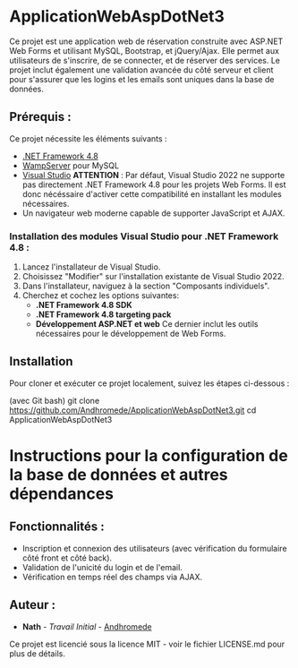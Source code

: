 # ApplicationWebAspDotNet3

Ce projet est une application web de réservation construite avec ASP.NET Web Forms et utilisant MySQL, Bootstrap, et jQuery/Ajax. Elle permet aux utilisateurs de s'inscrire, de se connecter, et de réserver des services. Le projet inclut également une validation avancée du côté serveur et client pour s'assurer que les logins et les emails sont uniques dans la base de données.


## Prérequis :

Ce projet nécessite les éléments suivants :

- [.NET Framework 4.8](https://dotnet.microsoft.com/download/dotnet-framework/net48)
- [WampServer](http://www.wampserver.com/) pour MySQL
- [Visual Studio](https://visualstudio.microsoft.com/) **ATTENTION** : Par défaut, Visual Studio 2022 ne supporte pas directement .NET Framework 4.8 pour les projets Web Forms. Il est donc nécéssaire d'activer cette compatibilité en installant les modules nécessaires. 
- Un navigateur web moderne capable de supporter JavaScript et AJAX.


### Installation des modules Visual Studio pour .NET Framework 4.8 :

1. Lancez l'installateur de Visual Studio.
2. Choisissez "Modifier" sur l'installation existante de Visual Studio 2022.
3. Dans l'installateur, naviguez à la section "Composants individuels".
4. Cherchez et cochez les options suivantes:
   - **.NET Framework 4.8 SDK**
   - **.NET Framework 4.8 targeting pack**
   - **Développement ASP.NET et web**
   Ce dernier inclut les outils nécessaires pour le développement de Web Forms.


## Installation

Pour cloner et exécuter ce projet localement, suivez les étapes ci-dessous :

(avec Git bash)
git clone https://github.com/Andhromede/ApplicationWebAspDotNet3.git
cd ApplicationWebAspDotNet3

# Instructions pour la configuration de la base de données et autres dépendances



## Fonctionnalités :

- Inscription et connexion des utilisateurs (avec vérification du formulaire côté front et côté back).
- Validation de l'unicité du login et de l'email.
- Vérification en temps réel des champs via AJAX.


## Auteur :

- **Nath** - *Travail Initial* - [Andhromede](https://github.com/Andhromede)

Ce projet est licencié sous la licence MIT - voir le fichier LICENSE.md pour plus de détails.